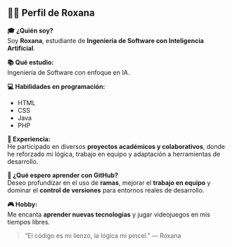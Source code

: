 ## 👩‍💻 Perfil de Roxana

**🎓 ¿Quién soy?**  
Soy **Roxana**, estudiante de **Ingeniería de Software con Inteligencia Artificial**.

**📚 Qué estudio:**  
Ingeniería de Software con enfoque en IA.

**💻 Habilidades en programación:**  
- HTML  
- CSS  
- Java  
- PHP

**🧠 Experiencia:**  
He participado en diversos **proyectos académicos y colaborativos**, donde he reforzado mi lógica, trabajo en equipo y adaptación a herramientas de desarrollo.

**🌱 ¿Qué espero aprender con GitHub?**  
Deseo profundizar en el uso de **ramas**, mejorar el **trabajo en equipo** y dominar el **control de versiones** para entornos reales de desarrollo.

**🎮 Hobby:**  
Me encanta **aprender nuevas tecnologías** y jugar videojuegos en mis tiempos libres.

> “El código es mi lienzo, la lógica mi pincel.” — Roxana

